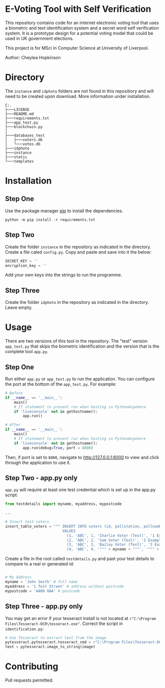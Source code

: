 # E-Voting Tool with Self Verification

This repository contains code for an internet electronic voting tool that uses a biometric and text identification system and a secret word self verification system. It is a prototype design for a potential voting model that could be used in UK government elections.

This project is for MSci in Computer Science at University of Liverpool.

Author: Cheylea Hopkinson

# Directory
The `instance` and `idphoto` folders are not found in this repositiory and will need to be created upon download. More information under installation.

```
C:.
├───LICENSE
├───README.md
├───requirements.txt
├───app_test.py
├───blockchain.py
│
├───databases_test
│   ├───voters.db
│   └───votes.db
├───idphoto
├───instance
├───static
└───templates
```

# Installation

## Step One
Use the package manager [pip](https://pip.pypa.io/en/stable/) to install the dependencies.

```
python -m pip install -r requirements.txt
```

## Step Two
Create the folder `instance` in the repository as indicated in the directory. Create a file caled `config.py`. Copy and paste and save into it the below:

```python
SECRET_KEY = ''
encryption_key = ''
```
Add your own keys into the strings to run the programme.

## Step Three
Create the folder `idphoto` in the repository as indicated in the directory. Leave empty.


# Usage

There are two versions of this tool in the repository. The "test" version `app_test.py` that skips the biometric identification and the version that is the complete tool `app.py`.

## Step One
Run either `app.py` or `app_test.py` to run the application. You can configure the port at the bottom of the `app_test.py`. For example:

```python
# Before
if __name__ == '__main__':
    main()
    # If statement to prevent run when hosting in PythonAnywhere
    if 'liveconsole' not in gethostname():
        app.run()

# After
if __name__ == '__main__':
    main()
    # If statement to prevent run when hosting in PythonAnywhere
    if 'liveconsole' not in gethostname():
        app.run(debug=True, port = 8000)
```

Then, if port is set to `8000`, navigate to http://127.0.0.1:8000 to view and click through the application to use it.

## Step Two - app.py only
`app.py` will require at least one test credential which is set up in the app.py script:

```python
from testdetails import myname, myaddress, mypostcode

...

# Insert test voters
insert_table_voters = """ INSERT INTO voters (id, pollstation, pollnumber, name, address, postcode, iseligible)
                          VALUES
                            (1, 'ABC', 1, 'Charlie Voter (Test)', '1 Example Street', 'ZZ01 000', 1),
                            (2, 'ABC', 2, 'Sam Voter (Test)', '2 Example Street', 'ZZ01 000', 1),
                            (3, 'ABC', 3, 'Bailey Voter (Test)', '3 Example Street', 'ZZ01 000', 1),
                            (4, 'ABC', 4, '""" + myname + """', '""" + myaddress + """', '""" + mypostcode + """', 1);
```

Create a file in the root called `testdetails.py` and past your test details to compare to a real or generated id:

``` python

# My Address
myname = 'John Smith' # full name
myaddress = '1 Test Street' # address without postcode
mypostcode = 'AA00 0AA' # postcode

```

## Step Three - app.py only
You may get an error if your tesseract install is not located at `r"C:\Program Files\Tesseract-OCR\tesseract.exe"`. Correct the script in `identification.py`:

``` python
# Use Tesseract to extract text from the image
pytesseract.pytesseract.tesseract_cmd = r"C:\Program Files\Tesseract-OCR\tesseract.exe"
text = pytesseract.image_to_string(image)
```

# Contributing
Pull requests permitted.